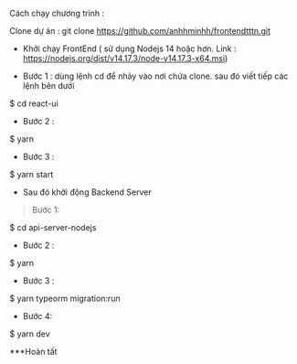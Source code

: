 Cách chạy chương trình :

Clone dự án : git clone https://github.com/anhhminhh/frontendtttn.git


* Khởi chạy FrontEnd ( sử dụng Nodejs 14 hoặc hơn. Link : https://nodejs.org/dist/v14.17.3/node-v14.17.3-x64.msi)

- Bước 1 : dùng lệnh cd để nhảy vào nơi chứa clone. sau đó viết tiếp các lệnh bên dưới 

$ cd react-ui

- Bước 2 :

$ yarn

- Bước 3 :

$ yarn start


* Sau đó khởi động Backend Server

> Bước 1: 

$ cd api-server-nodejs

- Bước 2 : 

$ yarn

- Bước 3 :

$ yarn typeorm migration:run

- Bước 4: 

$ yarn dev

***Hoàn tất
